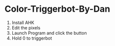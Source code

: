 # Color-Triggerbot-By-Dan
1. Install AHK
2. Edit the pixels
3. Launch Program and click the button
4. Hold 0 to triggerbot
